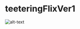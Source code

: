 # teeteringFlixVer1
![alt-text](https://github.com/teeteringcarabiner/teeteringFlixVer1/blob/main/assignment2.gif)
